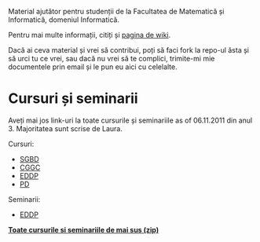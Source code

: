 Material ajutător pentru studenții de la Facultatea de Matematică și Informatică, domeniul Informatică.

Pentru mai multe informații, citiți și [pagina de wiki](https://github.com/aliasbind/Sesiune/wiki).

Dacă ai ceva material și vrei să contribui, poți să faci fork la repo-ul ăsta și să urci tu ce vrei, sau dacă nu vrei să te complici, trimite-mi mie documentele prin email și le pun eu aici cu celelalte.

# Cursuri și seminarii

Aveți mai jos link-uri la toate cursurile și seminariile as of
06.11.2011 din anul 3. Majoritatea sunt scrise de Laura.

Cursuri:

* [SGBD](https://github.com/aliasbind/Sesiune/blob/master/SGBD/Cursuri/sgbd-full.pdf?raw=true)
* [CGGC](https://github.com/aliasbind/Sesiune/blob/master/CGGC/Cursuri/cggc-full.pdf?raw=true)
* [EDDP](https://github.com/aliasbind/Sesiune/blob/master/EDDP/Cursuri/eddp-curs-full.pdf?raw=true)
* [PD](https://github.com/aliasbind/Sesiune/blob/master/PD/Cursuri/pd-full.pdf?raw=true)

Seminarii:

* [EDDP](https://github.com/aliasbind/Sesiune/blob/master/EDDP/Seminarii/eddp-seminar-full.pdf)

**[Toate cursurile si seminariile de mai sus
(zip)](https://github.com/downloads/aliasbind/Sesiune/an3.zip)**
